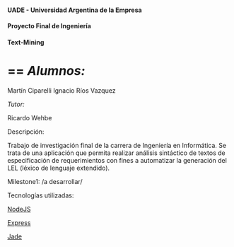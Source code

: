 #### UADE - Universidad Argentina de la Empresa
#### Proyecto Final de Ingeniería
#### Text-Mining
==
_Alumnos:_
=
Martín Ciparelli
Ignacio Ríos Vazquez

_Tutor:_

Ricardo Wehbe

Descripción:

Trabajo de investigación final de la carrera de Ingeniería en Informática. 
Se trata de una aplicación que permita realizar análisis sintáctico de textos de especificación de requerimientos con fines a automatizar la generación del LEL (léxico de lenguaje extendido).

Milestone1:
/a desarrollar/


Tecnologías utilizadas:

[NodeJS](http://nodejs.org)

[Express](http://expressjs.com)

[Jade](http://jade-lang.com)
